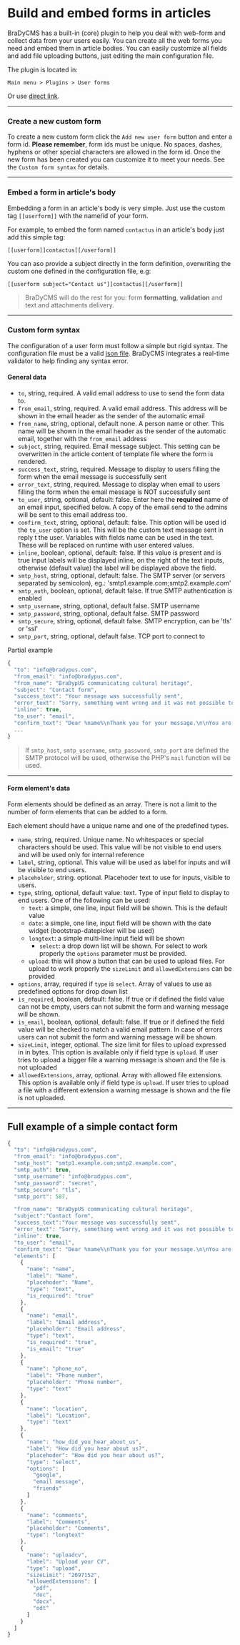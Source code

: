 # Build and embed forms in articles

BraDyCMS has a built-in (core) plugin to help you deal with web-form and collect
data from your users easily.
You can create all the web forms you need and embed them in article bodies.
You can easily customize all fields and add file uploading buttons, just editing
the main configuration file.

The plugin is located in:

    Main menu > Plugins > User forms
Or use [direct link](#userform/view).

---

### Create a new custom form

To create a new custom form click the `Add new user form` button and enter a form id.
**Please remember**, form ids must be unique. No spaces, dashes, hyphens or
other special characters are allowed in the form id. Once the new form has been
created you can customize it to meet your needs. See the `Custom form syntax` for
details.

---

### Embed a form in article's body

Embedding a form in an article's body is very simple. Just use the custom tag
`[[userform]]` with the name/id of your form.

For example, to embed the form named `contactus` in an article's body just
add this simple tag:

    [[userform]]contactus[[/userform]]
You can aso provide a subject directly in the form definition, overwriting
the custom one defined in the configuration file, e.g:

    [[userform subject="Contact us"]]contactus[[/userform]]

> BraDyCMS will do the rest for you: form **formatting**, **validation** and
text and attachments delivery.

---

### Custom form syntax
The configuration of a user form must follow a simple but rigid syntax.
The configuration file must be a valid [json file](http://www.json.org/).
BraDyCMS integrates a real-time validator to help finding any syntax error.



#### General data

- `to`, string, required. A valid email address to use to send the form data to.
- `from_email`, string, required. A valid email address. This address will be
shown in the email header as the sender of the automatic email
- `from_name`, string, optional, default none. A person name or other. This name
will be  shown in the email header as the sender of the automatic email, together
with the `from_email` address
- `subject`, string, required. Email message subject. This setting can be
overwritten in the article content of template file where the form is rendered.
- `success_text`, string, required. Message to display to users filling the
form when the email message is successfully sent
- `error_text`, string, required. Message to display when email to users filling
the form when the email message is NOT successfully sent
- `to_user`, string, optional, default: false. Enter here the **required** name
of an email input, specified below. A copy of the email send to the admins will
be sent to this email address too.
- `confirm_text`, string, optional, default: false. This option will be used id the
`to_user` option is set. This will be the custom text message sent in reply t the user.
Variables with fields name can be used in the text. These will be replaced on runtime
with user entered values.
- `inline`, boolean, optional, default: false. If this value is present and is true input
labels will be displayed inline, on the right of the text inputs, otherwise
(default value) the label will be displayed above the field.
- `smtp_host`, string, optional, default: false. The SMTP server (or servers separated by semicolon), eg.: 'smtp1.example.com;smtp2.example.com'
- `smtp_auth`, boolean, optional, default false. If true SMTP authentication is enabled
- `smtp_username`, string, optional, default false. SMTP username
- `smtp_password`, string, optional, default false. SMTP password
- `smtp_secure`, string, optional, default false. SMTP encryption, can be 'tls' or 'ssl'
- `smtp_port`, string, optional, default false. TCP port to connect to

Partial example
```javascript
{
  "to": "info@bradypus.com",
  "from_email": "info@bradypus.com",
  "from_name": "BraDypUS communicating cultural heritage",
  "subject": "Contact form",
  "success_text": "Your message was successfully sent",
  "error_text": "Sorry, something went wrong and it was not possible to send your message"
  "inline": true,
  "to_user": "email",
  "confirm_text": "Dear %name%\nThank you for your message.\n\nYou are receiving this message because you filled a form on our site. If you did not, please report this abuse at info@bradypus.net.\n\nRegards\nBraDypUS team",
  ...
}
```

> If `smtp_host`, `smtp_username`, `smtp_password`, `smtp_port` are defined the SMTP protocol will be used, otherwise the PHP's `mail` function will be used.

---

#### Form element's data

Form elements should be defined as an array. There is not a limit to the number of form elements that can be added to a form.

Each element should have a unique name and one of the predefined types.

- `name`, string, required. Unique name. No whitespaces or special characters
should be used. This value will be not visible to end users and will be used
only for internal reference
- `label`, string, optional. This value will be used as label for inputs and will
be visible to end users.
- `placeholder`, string. optional. Placehoder text to use for inputs, visible to users.
- `type`, string, optional, default value: text. Type of input field to display to end users. One of the following can be used:
  - `text`: a simple, one line, input field will be shown. This is the default value
  - `date`: a simple, one line, input field will be shown with the date widget (bootstrap-datepicker will be used)
  - `longtext`: a simple multi-line input field will be shown
	- `select`: a drop down list will be shown. For select to work properly
the `options` parameter must be provided.
  - `upload`: this will show a button that can be used to upload files.
For upload to work properly the `sizeLimit` and `allowedExtensions` can be provided
- `options`, array, required if `type` is `select`. Array of values to use as
predefined options for drop down list
- `is_required`, boolean, default: false. If true or if defined the field
value can not be empty, users can not submit the form and warning message will be shown.
- `is_email`, boolean, optional, default: false. If true or if defined the field
value will be checked to match a valid email pattern. In case of errors
users can not submit the form and warning message will be shown.
- `sizeLimit`, integer, optional. The size limit for files to upload expressed in in bytes.
This option is available only if field type is `upload`. If user tries to upload a
bigger file a warning message is shown and the file is not uploaded
- `allowedExtensions`, array, optional. Array with allowed file extensions.
This option is available only if field type is `upload`. If user tries to upload
a file with a different extension a warning message is shown and the file is not uploaded.

----

## Full example of a simple contact form

```javascript
{
  "to": "info@bradypus.com",
  "from_email": "info@bradypus.com",
  "smtp_host": "smtp1.example.com;smtp2.example.com",
  "smtp_auth": true,
  "smtp_username": "info@bradypus.com",
  "smtp_password": "secret",
  "smtp_secure": "tls",
  "smtp_port": 587,

  "from_name": "BraDypUS communicating cultural heritage",
  "subject":"Contact form",
  "success_text":"Your message was successfully sent",
  "error_text": "Sorry, something went wrong and it was not possible to send your message"
  "inline": true,
  "to_user": "email",
  "confirm_text": "Dear %name%\nThank you for your message.\n\nYou are receiving this message because you filled a form on our site. If you did not, please report this abuse at info@bradypus.net.\n\nRegards\nBraDypUS team",
  "elements": [
    {
      "name": "name",
      "label": "Name",
      "placehoder": "Name",
      "type": "text",
      "is_required": "true"
    },
    {
      "name": "email",
      "label": "Email address",
      "placeholder": "Email address",
      "type": "text",
      "is_required": "true",
      "is_email": "true"
    },
    {
      "name": "phone_no",
      "label": "Phone number",
      "placeholder": "Phone number",
      "type": "text"
    },
    {
      "name": "location",
      "label": "Location",
      "type": "text"
    },
    {
      "name": "how_did_you_hear_about_us",
      "label": "How did you hear about us?",
      "placehoder": "How did you hear about us?",
      "type": "select",
      "options": [
        "google",
        "email message",
        "friends"
      ]
    },
    {
      "name": "comments",
      "label": "Comments",
      "placeholder": "Comments",
      "type": "longtext"
    },
    {
      "name": "uploadcv",
      "label": "Upload your CV",
      "type": "upload",
      "sizeLimit": "2097152",
      "allowedExtensions": [
        "pdf",
        "doc",
        "docx",
        "odt"
      ]
    }
  ]
}
```
